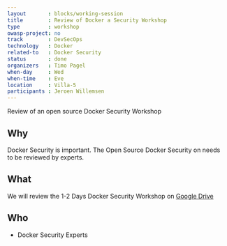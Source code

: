 ```yaml
---
layout       : blocks/working-session
title        : Review of Docker a Security Workshop
type         : workshop
owasp-project: no
track        : DevSecOps
technology   : Docker
related-to   : Docker Security
status       : done
organizers   : Timo Pagel
when-day     : Wed
when-time    : Eve
location     : Villa-5
participants : Jeroen Willemsen
---
```


Review of an open source Docker Security Workshop

## Why

Docker Security is important. The Open Source Docker Security on needs to be reviewed by experts.

## What
We will review the 1-2 Days Docker Security Workshop on [Google Drive](https://docs.google.com/presentation/d/18sE2O8yBPxLPEHlQDgW2mPWZRkLo9i4_T0Xq3PDFTB0/edit?usp=sharing)

## Who
- Docker Security Experts
